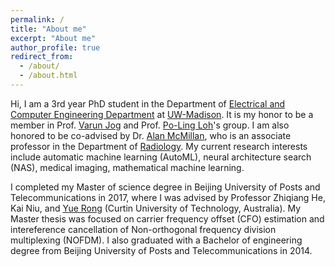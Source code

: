 ```yaml
---
permalink: /
title: "About me"
excerpt: "About me"
author_profile: true
redirect_from: 
  - /about/
  - /about.html
---
```


Hi, I am a 3rd year PhD student in the Department of [Electrical and Computer Engineering Department](https://www.engr.wisc.edu/department/electrical-computer-engineering/) at [UW-Madison](https://www.wisc.edu/). It is my honor to be a member in Prof. [Varun Jog](https://sites.google.com/wisc.edu/vjog/) and Prof. [Po-Ling Loh](http://homepages.cae.wisc.edu/~loh/)'s group. I am also honored to be co-advised by Dr. [Alan McMillan](https://www.radiology.wisc.edu/profile/alan-mcmillan-313/), who is an associate professor in the Department of [Radiology](https://www.radiology.wisc.edu/). My current research interests include automatic machine learning (AutoML), neural architecture search (NAS), medical imaging, mathematical machine learning.

I completed my Master of science degree in Beijing University of Posts and Telecommunications in 2017, where I was advised by Professor Zhiqiang He, Kai Niu, and [Yue Rong](http://ddfe.curtin.edu.au/yurong/) (Curtin University of Technology, Australia). My Master thesis was focused on carrier frequency offset (CFO) estimation and intereference cancellation of Non-orthogonal frequency division multiplexing (NOFDM). I also graduated with a Bachelor of engineering degree from Beijing University of Posts and Telecommunications in 2014.

